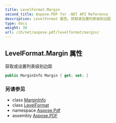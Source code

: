 ```yaml
---
title: LevelFormat.Margin
second_title: Aspose.PDF for .NET API Reference
description: LevelFormat 属性。获取或设置列表级别边距
type: docs
weight: 30
url: /zh/net/aspose.pdf/levelformat/margin/
---
```

## LevelFormat.Margin 属性

获取或设置列表级别边距

```csharp
public MarginInfo Margin { get; set; }
```

### 另请参见

* class [MarginInfo](../../margininfo/)
* class [LevelFormat](../)
* namespace [Aspose.Pdf](../../../aspose.pdf/)
* assembly [Aspose.PDF](../../../)